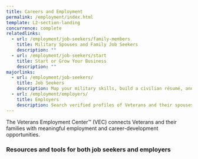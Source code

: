 ```yaml
---
title: Careers and Employment
permalink: /employment/index.html
template: L2-section-landing
concurrence: complete
relatedlinks:
  - url: /employment/job-seekers/family-members
    title: Military Spouses and Family Job Seekers
    description: ""
  - url: /employment/job-seekers/start
    title: Start or Grow Your Business
    description: ""
majorlinks: 
  - url: /employment/job-seekers/
    title: Job Seekers
    description: Map your military skills, build a civilian résumé, and post your profile so employers can find you easily. Search our career opportunities, and learn about organizations that can assist you with career development and employment.
  - url: /employment/employers/
    title: Employers 
    description: Search verified profiles of Veterans and their spouses to get direct access to Veterans who are seeking employment. Make a public hiring commitment when you post open positions. You’ll benefit from Veteran experience and skills, and you’ll hire the best!
---
```


The Veterans Employment Center&#8482; (VEC) connects Veterans and their families with meaningful employment and career-development opportunities.

### Resources and tools for both job seekers and employers
